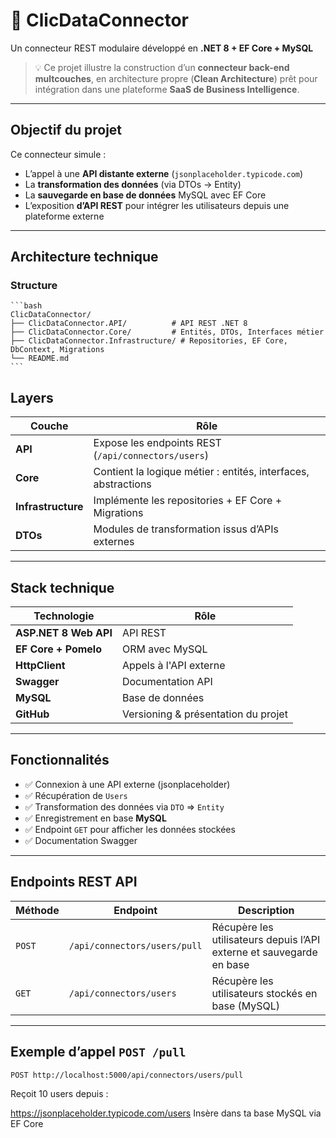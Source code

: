# 🔌 ClicDataConnector

Un connecteur REST modulaire développé en **.NET 8 + EF Core + MySQL**

> 💡 Ce projet illustre la construction d’un **connecteur back-end multcouches**, en architecture propre (**Clean Architecture**) prêt pour intégration dans une plateforme **SaaS de Business Intelligence**.

---


## Objectif du projet

Ce connecteur simule :
- L’appel à une **API distante externe** (`jsonplaceholder.typicode.com`)  
- La **transformation des données** (via DTOs → Entity)
- La **sauvegarde en base de données** MySQL avec EF Core
- L’exposition **d’API REST** pour intégrer les utilisateurs depuis une plateforme externe


---


## Architecture technique

### Structure

    ```bash
    ClicDataConnector/
    ├── ClicDataConnector.API/          # API REST .NET 8
    ├── ClicDataConnector.Core/         # Entités, DTOs, Interfaces métier
    ├── ClicDataConnector.Infrastructure/ # Repositories, EF Core, DbContext, Migrations
    └── README.md
    ```

## Layers

| Couche         | Rôle                                                                 |
|----------------|----------------------------------------------------------------------|
| **API**        | Expose les endpoints REST (`/api/connectors/users`)                 |
| **Core**       | Contient la logique métier : entités, interfaces, abstractions      |
| **Infrastructure** | Implémente les repositories + EF Core + Migrations               |
| **DTOs**       | Modules de transformation issus d’APIs externes                      |

---

## Stack technique

| Technologie             | Rôle                                    |
|-------------------------|------------------------------------------|
| **ASP.NET 8 Web API**   | API REST                                 |
| **EF Core + Pomelo**    | ORM avec MySQL                           |
| **HttpClient**          | Appels à l'API externe                   |
| **Swagger**             | Documentation API                        |
| **MySQL**               | Base de données                          |
| **GitHub**              | Versioning & présentation du projet      |

---

## Fonctionnalités

- ✅ Connexion à une API externe (jsonplaceholder)
- ✅ Récupération de `Users`
- ✅ Transformation des données via `DTO` ⇒ `Entity`
- ✅ Enregistrement en base **MySQL**
- ✅ Endpoint `GET` pour afficher les données stockées
- ✅ Documentation Swagger

---

## Endpoints REST API

| Méthode | Endpoint                         | Description                                                        |
|---------|----------------------------------|--------------------------------------------------------------------|
| `POST`  | `/api/connectors/users/pull`     | Récupère les utilisateurs depuis l’API externe et sauvegarde en base |
| `GET`   | `/api/connectors/users`          | Récupère les utilisateurs stockés en base (MySQL)                  |

---

## Exemple d’appel `POST /pull`

```http
POST http://localhost:5000/api/connectors/users/pull
````

Reçoit 10 users depuis :

https://jsonplaceholder.typicode.com/users
Insère dans ta base MySQL via EF Core
